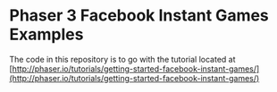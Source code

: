 # Phaser 3 Facebook Instant Games Examples

The code in this repository is to go with the tutorial located at [http://phaser.io/tutorials/getting-started-facebook-instant-games/](http://phaser.io/tutorials/getting-started-facebook-instant-games/)
